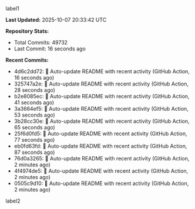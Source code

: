 
label1 
<!-- ACTIVITY_START -->
**Last Updated:** 2025-10-07 20:33:42 UTC

**Repository Stats:**
- Total Commits: 49732
- Last Commit: 16 seconds ago

**Recent Commits:**
- 4d6c2dd72: 🤖 Auto-update README with recent activity (GitHub Action, 16 seconds ago)
- 325747a2e: 🤖 Auto-update README with recent activity (GitHub Action, 28 seconds ago)
- b2e8085ec: 🤖 Auto-update README with recent activity (GitHub Action, 41 seconds ago)
- 3a3664ef5: 🤖 Auto-update README with recent activity (GitHub Action, 53 seconds ago)
- 3b28cc30e: 🤖 Auto-update README with recent activity (GitHub Action, 65 seconds ago)
- 25f6d0fd5: 🤖 Auto-update README with recent activity (GitHub Action, 77 seconds ago)
- eb0fd63fd: 🤖 Auto-update README with recent activity (GitHub Action, 87 seconds ago)
- 76d0a3265: 🤖 Auto-update README with recent activity (GitHub Action, 2 minutes ago)
- 4f4974de5: 🤖 Auto-update README with recent activity (GitHub Action, 2 minutes ago)
- 0505c9d10: 🤖 Auto-update README with recent activity (GitHub Action, 2 minutes ago)
<!-- ACTIVITY_END -->

label2
